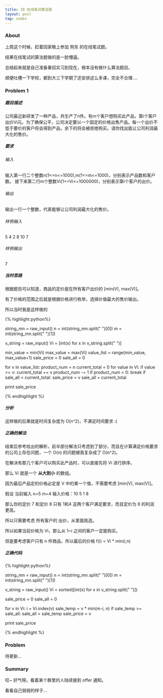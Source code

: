 ```yaml
---
title: JD 在线笔试算法题
layout: post
tag: codes
---
```


### About

上周这个时候，赶着回家晚上参加 狗东 的在线笔试题。

结果在线笔试的算法题做的是一脸懵逼。

总结起来就是自己准备春招实习到现在，根本没有做什么算法题目。

顺便吐槽一下学校，都到大三下学期了还安排这么多课，完全不合理....

### Problem 1

##### 题目描述

公司最近新研发了一种产品，共生产了n件。有m个客户想购买此产品，第i个客户出价Vi元。为了确保公平，公司决定要以一个固定的价格出售产品。每一个出价不低于要价的客户将会得到产品，余下的将会被拒绝购买。请你找出能让公司利润最大化的售价。

##### 要求

###### 输入

输入第一行二个整数n(1<=n<=1000),m(1<=m<=1000)，分别表示产品数和客户数。
接下来第二行m个整数Vi(1<=Vi<=1000000)，分别表示第i个客户的出价。

###### 输出

输出一行一个整数，代表能够让公司利润最大化的售价。

###### 样例输入

5 4
2 8 10 7

###### 样例输出

7

##### 当时思路

根据题目可以知道，商品的定价是在所有客户出价的 [min(V), max(V)]。

有了价格的范围之后就是根据价格进行枚举，选择价值最大的售价输出。

所以当时我是这样做的


{% highlight python%}

string_mn = raw_input()
n = int(string_mn.split(" ")[0])
m = int(string_mn.split(" ")[1])

v_string = raw_input()
Vi = [int(x) for x in v_string.split(" ")]

min_value = min(Vi)
max_value = max(Vi)
value_list = range(min_value, max_value+1)
sale_price = 0
sale_all = 0

for v in value_list:
    product_num = n
    current_total = 0
    for value in Vi:
        if value >= v:
            current_total += v
            product_num -= 1
        if product_num < 0:
            break
    if sale_all < current_total:
        sale_price = v
        sale_all = current_total

print sale_price


{% endhighlight %}


##### 分析

这样做的后果就是时间复杂度为 O(n^2)，不满足时间要求 :(

##### 正确的解法

结束后参考给出的解析，前半部分解法只考虑到了部分，而且在计算满足价格要求的公司上存在问题，一个 O(n) 的问题被我复杂成了 O(n^2)。

在解决有那几个客户可以购买此产品时，可以直接先将 Vi 进行排序。

那么 Vi 就是一个 <b>从大到小</b> 的数组。

因为最后产品定的价格必定是 V 中的某一个值，不需要考虑 [min(V), max(V)]。
 
假设 当前输入 n=5 m=4  输入价格：10 5 1 8

那么你的定价 7 和定价 8 只有 1和4 这两个客户满足要求，而且定价为 8 的利润更高。

所以只需要考虑 所有客户的 出价，从里面挑选。

所以如果当前价格为 Vi，那么从 1~i 之间的客户一定能购买。

但是要考虑客户只有 n 件商品，所以最后的价格 f(i) = Vi * min(i,n)

##### 正确代码

{% highlight python%}

string_mn = raw_input()
n = int(string_mn.split(" ")[0])
m = int(string_mn.split(" ")[1])

v_string = raw_input()
Vi = sorted([int(x) for x in v_string.split(" ")])

sale_price = 0
sale_all = 0

for v in Vi:
    i = Vi.index(v)
    sale_temp = v * min(m-i, n)
    if sale_temp >= sale_all:
        sale_all = sale_temp
        sale_price = v

print sale_price

{% endhighlight %}


### Problem

待更新...


### Summary

哎~ 好气呀。看着某个群里的人陆续接到 offer 通知。

看看自己弱弱的样子...